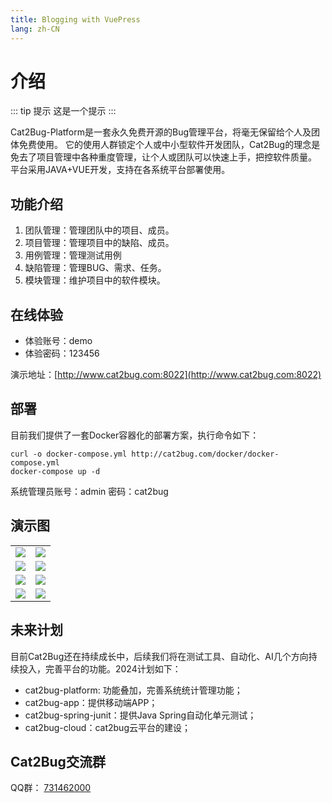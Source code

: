 ```yaml
---
title: Blogging with VuePress
lang: zh-CN
---
```


# 介绍

::: tip 提示
这是一个提示
:::

Cat2Bug-Platform是一套永久免费开源的Bug管理平台，将毫无保留给个人及团体免费使用。
它的使用人群锁定个人或中小型软件开发团队，Cat2Bug的理念是免去了项目管理中各种重度管理，让个人或团队可以快速上手，把控软件质量。
平台采用JAVA+VUE开发，支持在各系统平台部署使用。

## 功能介绍

1.  团队管理：管理团队中的项目、成员。
2.  项目管理：管理项目中的缺陷、成员。
3.  用例管理：管理测试用例
4.  缺陷管理：管理BUG、需求、任务。
5.  模块管理：维护项目中的软件模块。

## 在线体验

- 体验账号：demo
- 体验密码：123456

演示地址：[http://www.cat2bug.com:8022](http://www.cat2bug.com:8022)

## 部署

目前我们提供了一套Docker容器化的部署方案，执行命令如下：

```
curl -o docker-compose.yml http://cat2bug.com/docker/docker-compose.yml
docker-compose up -d
```

系统管理员账号：admin    密码：cat2bug

## 演示图

<table>
    <tr>
        <td><img src="/assets/img/1.png"></td>
        <td><img src="./assets/img/2.png"></td>
    </tr>
    <tr>
        <td><img src="./assets/img/3.png"></td>
        <td><img src="./assets/img/4.png"></td>
    </tr>
    <tr>
        <td><img src="./assets/img/5.png"></td>
        <td><img src="./assets/img/6.png"></td>
    </tr>
    <tr>
        <td><img src="./assets/img/7.png"></td>
        <td><img src="./assets/img/8.png"></td>
    </tr>
</table>

## 未来计划

目前Cat2Bug还在持续成长中，后续我们将在测试工具、自动化、AI几个方向持续投入，完善平台的功能。2024计划如下：

* cat2bug-platform: 功能叠加，完善系统统计管理功能；
* cat2bug-app：提供移动端APP；
* cat2bug-spring-junit：提供Java Spring自动化单元测试；
* cat2bug-cloud：cat2bug云平台的建设；

## Cat2Bug交流群

QQ群： [731462000](https://qm.qq.com/cgi-bin/qm/qr?k=G_vJa478flcFo_1ohJxNYD0mRKafQ7I1&jump_from=webapi&authKey=EL0KrLpnjYWqNN9YXTVksNlNFrV9DHYyPMx2RVOhXqLzfnmc+Oz8oQ38aBOGx90t)